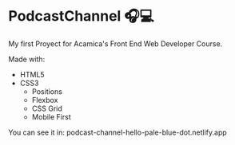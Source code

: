 # PodcastChannel 🎧💻
My first Proyect for Acamica's Front End Web Developer Course.

Made with:
- HTML5
- CSS3
  - Positions
  - Flexbox
  - CSS Grid
  - Mobile First

You can see it in: podcast-channel-hello-pale-blue-dot.netlify.app
